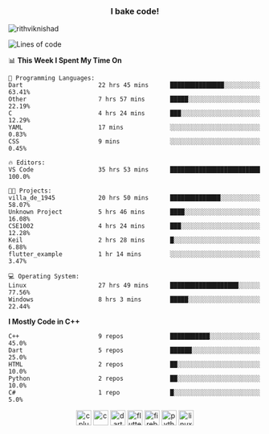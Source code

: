 <h3 align="center">I bake code!</h3>

<p align="left"> <img src="https://komarev.com/ghpvc/?username=rithviknishad" alt="rithviknishad" /> </p>

<!--START_SECTION:waka-->
![Lines of code](https://img.shields.io/badge/From%20Hello%20World%20I%27ve%20Written-688265%20lines%20of%20code-blue)

📊 **This Week I Spent My Time On** 

```text
💬 Programming Languages: 
Dart                     22 hrs 45 mins      ███████████████░░░░░░░░░░   63.41% 
Other                    7 hrs 57 mins       █████░░░░░░░░░░░░░░░░░░░░   22.19% 
C                        4 hrs 24 mins       ███░░░░░░░░░░░░░░░░░░░░░░   12.29% 
YAML                     17 mins             ░░░░░░░░░░░░░░░░░░░░░░░░░   0.83% 
CSS                      9 mins              ░░░░░░░░░░░░░░░░░░░░░░░░░   0.45%

🔥 Editors: 
VS Code                  35 hrs 53 mins      █████████████████████████   100.0%

🐱‍💻 Projects: 
villa_de_1945            20 hrs 50 mins      ██████████████░░░░░░░░░░░   58.07% 
Unknown Project          5 hrs 46 mins       ████░░░░░░░░░░░░░░░░░░░░░   16.08% 
CSE1002                  4 hrs 24 mins       ███░░░░░░░░░░░░░░░░░░░░░░   12.28% 
Keil                     2 hrs 28 mins       █░░░░░░░░░░░░░░░░░░░░░░░░   6.88% 
flutter_example          1 hr 14 mins        ░░░░░░░░░░░░░░░░░░░░░░░░░   3.47%

💻 Operating System: 
Linux                    27 hrs 49 mins      ███████████████████░░░░░░   77.56% 
Windows                  8 hrs 3 mins        █████░░░░░░░░░░░░░░░░░░░░   22.44%

```

**I Mostly Code in C++** 

```text
C++                      9 repos             ███████████░░░░░░░░░░░░░░   45.0% 
Dart                     5 repos             ██████░░░░░░░░░░░░░░░░░░░   25.0% 
HTML                     2 repos             ██░░░░░░░░░░░░░░░░░░░░░░░   10.0% 
Python                   2 repos             ██░░░░░░░░░░░░░░░░░░░░░░░   10.0% 
C#                       1 repo              █░░░░░░░░░░░░░░░░░░░░░░░░   5.0%

```



<!--END_SECTION:waka-->

<p align="center">
  <img src="https://devicons.github.io/devicon/devicon.git/icons/cplusplus/cplusplus-original.svg" alt="cplusplus" width="30" height="30"/>
  <img src="https://devicons.github.io/devicon/devicon.git/icons/c/c-original.svg" alt="c" width="30" height="30"/>
  <img src="https://www.vectorlogo.zone/logos/dartlang/dartlang-icon.svg" alt="dart" width="30" height="30"/>
  <img src="https://www.vectorlogo.zone/logos/flutterio/flutterio-icon.svg" alt="flutter" width="30" height="30"/> 
  <img src="https://www.vectorlogo.zone/logos/firebase/firebase-icon.svg" alt="firebase" width="30" height="30"/> 
  <img src="https://devicons.github.io/devicon/devicon.git/icons/python/python-original.svg" alt="python" width="30" height="30"/> 
  <img src="https://devicons.github.io/devicon/devicon.git/icons/linux/linux-original.svg" alt="linux" width="30" height="30"/> 
</p>
